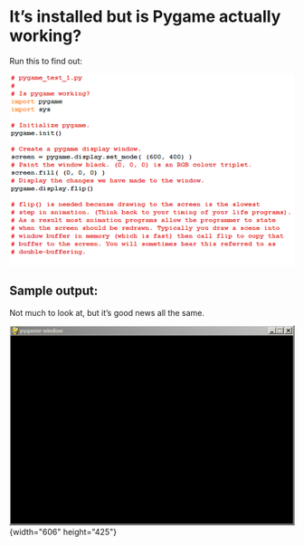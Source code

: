 # It’s installed but is Pygame actually working?

Run this to find out:

![Image of pygame_test_1.py source code.](03_pygame_test_1.py.png)

## Sample output:

Not much to look at, but it’s good news all the same.

![Sample output.](03_pygame_test_1.py.output.png){width="606"
height="425"}
